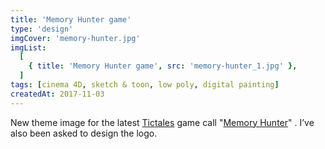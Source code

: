 ```yaml
---
title: 'Memory Hunter game'
type: 'design'
imgCover: 'memory-hunter.jpg'
imgList:
  [
    { title: 'Memory Hunter game', src: 'memory-hunter_1.jpg' },
  ]
tags: [cinema 4D, sketch & toon, low poly, digital painting]
createdAt: 2017-11-03
---
```


New theme image for the latest [Tictales](http://www.tictales.com/) game call "[Memory Hunter](https://memoryhunter.stories.games/fr-FR/game/)" . I’ve also been asked to design the logo.
<!--more-->